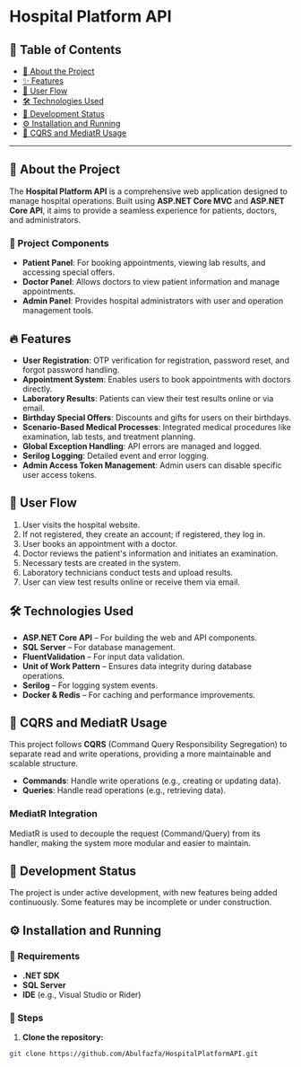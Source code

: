 # Hospital Platform API

## 📖 Table of Contents
- [📘 About the Project](#-about-the-project)
- [✨ Features](#-features)
- [🔄 User Flow](#-user-flow)
- [🛠 Technologies Used](#-technologies-used)
- [🚧 Development Status](#-development-status)
- [⚙️ Installation and Running](#-installation-and-running)
- [🧩 CQRS and MediatR Usage](#-cqrs-and-mediatr-usage)
  
---

## 📌 About the Project

The **Hospital Platform API** is a comprehensive web application designed to manage hospital operations. Built using **ASP.NET Core MVC** and **ASP.NET Core API**, it aims to provide a seamless experience for patients, doctors, and administrators.

### 🚀 Project Components
- **Patient Panel**: For booking appointments, viewing lab results, and accessing special offers.
- **Doctor Panel**: Allows doctors to view patient information and manage appointments.
- **Admin Panel**: Provides hospital administrators with user and operation management tools.

## 🔥 Features
- **User Registration**: OTP verification for registration, password reset, and forgot password handling.
- **Appointment System**: Enables users to book appointments with doctors directly.
- **Laboratory Results**: Patients can view their test results online or via email.
- **Birthday Special Offers**: Discounts and gifts for users on their birthdays.
- **Scenario-Based Medical Processes**: Integrated medical procedures like examination, lab tests, and treatment planning.
- **Global Exception Handling**: API errors are managed and logged.
- **Serilog Logging**: Detailed event and error logging.
- **Admin Access Token Management**: Admin users can disable specific user access tokens.

## 📌 User Flow
1. User visits the hospital website.
2. If not registered, they create an account; if registered, they log in.
3. User books an appointment with a doctor.
4. Doctor reviews the patient's information and initiates an examination.
5. Necessary tests are created in the system.
6. Laboratory technicians conduct tests and upload results.
7. User can view test results online or receive them via email.

## 🛠 Technologies Used
- **ASP.NET Core API** – For building the web and API components.
- **SQL Server** – For database management.
- **FluentValidation** – For input data validation.
- **Unit of Work Pattern** – Ensures data integrity during database operations.
- **Serilog** – For logging system events.
- **Docker & Redis** – For caching and performance improvements.

## 🧩 **CQRS and MediatR Usage**

This project follows **CQRS** (Command Query Responsibility Segregation) to separate read and write operations, providing a more maintainable and scalable structure.

- **Commands**: Handle write operations (e.g., creating or updating data).
- **Queries**: Handle read operations (e.g., retrieving data).

### **MediatR Integration**
MediatR is used to decouple the request (Command/Query) from its handler, making the system more modular and easier to maintain.

## 🚧 Development Status
The project is under active development, with new features being added continuously. Some features may be incomplete or under construction.

## ⚙️ Installation and Running
### 📌 Requirements
- **.NET SDK**
- **SQL Server**
- **IDE** (e.g., Visual Studio or Rider)

### 📌 Steps
1. **Clone the repository:**
```sh
git clone https://github.com/Abulfazfa/HospitalPlatformAPI.git
